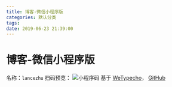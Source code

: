 ```yaml
---
title: 博客-微信小程序版
categories: 默认分类
tags: 
date: 2019-06-23 21:39:00
---
```

# 博客-微信小程序版

名称：`lancezhu`
扫码预览：
![小程序码](https://pic.f00bar.cn/images/2019/06/23/lancezhu.jpg)
基于 [WeTypecho](https://2012.pro/index.php/20180806/cid=37.html)， [GitHub](https://github.com/MingliangLu/WeTypecho)
